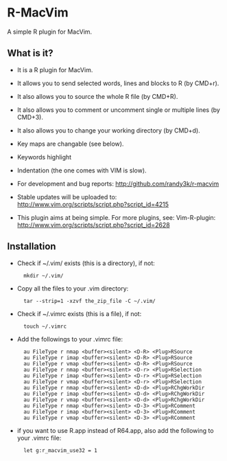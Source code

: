# R-MacVim
A simple R plugin for MacVim.

## What is it?
- It is a R plugin for MacVim.
 
- It allows you to send selected words, lines and blocks to R (by CMD+r).

- It also allows you to source the whole R file (by CMD+R). 

- It also allows you to comment or uncomment single or multiple lines (by CMD+3).

- It also allows you to change your working directory (by CMD+d).

- Key maps are changable (see below).

- Keywords highlight 

- Indentation (the one comes with VIM is slow).

- For development and bug reports:
 http://github.com/randy3k/r-macvim

- Stable updates will be uploaded to:
 http://www.vim.org/scripts/script.php?script_id=4215

- This plugin aims at being simple. For more plugins, see:
 Vim-R-plugin: http://www.vim.org/scripts/script.php?script_id=2628

## Installation

- Check if ~/.vim/ exists (this is a directory), if not:

        mkdir ~/.vim/

- Copy all the files to your .vim directory:

        tar --strip=1 -xzvf the_zip_file -C ~/.vim/

- Check if ~/.vimrc exists (this is a file), if not:

        touch ~/.vimrc

- Add the followings to your .vimrc file:

        au FileType r nmap <buffer><silent> <D-R> <Plug>RSource
        au FileType r imap <buffer><silent> <D-R> <Plug>RSource
        au FileType r vmap <buffer><silent> <D-R> <Plug>RSource
        au FileType r nmap <buffer><silent> <D-r> <Plug>RSelection
        au FileType r imap <buffer><silent> <D-r> <Plug>RSelection
        au FileType r vmap <buffer><silent> <D-r> <Plug>RSelection
        au FileType r nmap <buffer><silent> <D-d> <Plug>RChgWorkDir
        au FileType r imap <buffer><silent> <D-d> <Plug>RChgWorkDir
        au FileType r vmap <buffer><silent> <D-d> <Plug>RChgWorkDir
        au FileType r nmap <buffer><silent> <D-3> <Plug>RComment
        au FileType r imap <buffer><silent> <D-3> <Plug>RComment
        au FileType r vmap <buffer><silent> <D-3> <Plug>RComment


- if you want to use R.app instead of R64.app, also add the following to your .vimrc file:

        let g:r_macvim_use32 = 1
